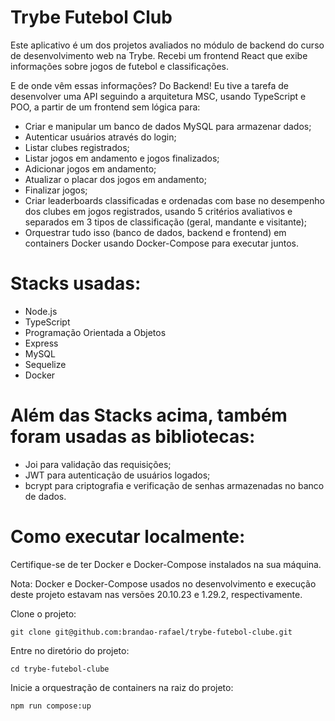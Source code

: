 <h1>Trybe Futebol Club</h1>
Este aplicativo é um dos projetos avaliados no módulo de backend do curso de desenvolvimento web na Trybe. Recebi um frontend React que exibe informações sobre jogos de futebol e classificações.

E de onde vêm essas informações? Do Backend! Eu tive a tarefa de desenvolver uma API seguindo a arquitetura MSC, usando TypeScript e POO, a partir de um frontend sem lógica para:

- Criar e manipular um banco de dados MySQL para armazenar dados;
- Autenticar usuários através do login;
- Listar clubes registrados;
- Listar jogos em andamento e jogos finalizados;
- Adicionar jogos em andamento;
- Atualizar o placar dos jogos em andamento;
- Finalizar jogos;
- Criar leaderboards classificadas e ordenadas com base no desempenho dos clubes em jogos registrados, usando 5 critérios avaliativos e separados em 3  tipos de classificação (geral, mandante e visitante);
- Orquestrar tudo isso (banco de dados, backend e frontend) em containers Docker usando Docker-Compose para executar juntos.

# Stacks usadas:
- Node.js
- TypeScript
- Programação Orientada a Objetos
- Express
- MySQL
- Sequelize
- Docker

# Além das Stacks acima, também foram usadas as bibliotecas:

- Joi para validação das requisições;
- JWT para autenticação de usuários logados;
- bcrypt para criptografia e verificação de senhas armazenadas no banco de dados.

# Como executar localmente:
Certifique-se de ter Docker e Docker-Compose instalados na sua máquina.

Nota: Docker e Docker-Compose usados no desenvolvimento e execução deste projeto estavam nas versões 20.10.23 e 1.29.2, respectivamente.

Clone o projeto:
```
git clone git@github.com:brandao-rafael/trybe-futebol-clube.git
```
Entre no diretório do projeto:
```
cd trybe-futebol-clube
```
Inicie a orquestração de containers na raiz do projeto:
```
npm run compose:up
```
